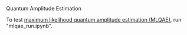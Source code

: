 Quantum Amplitude Estimation

To test [maximum likelihood quantum amplitude estimation (MLQAE)](https://arxiv.org/abs/1904.10246), run "mlqae_run.ipynb".


